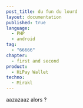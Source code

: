 ```yaml
---
post_title: du fun du lourd
layout: documentation
published: true
language:
  - PHP
  - android
tag:
  - "66666"
chapter:
  - first and second
product:
  - HiPay Wallet
techno:
  - Mirakl
---
```


aazazaaz alors ?
